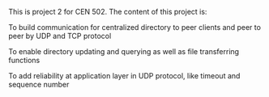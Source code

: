 This is project 2 for CEN 502. The content of this project is:

To build communication for centralized directory to peer clients and peer to peer by UDP and TCP protocol

To enable directory updating and querying as well as file transferring functions

To add reliability at application layer in UDP protocol, like timeout and sequence number

